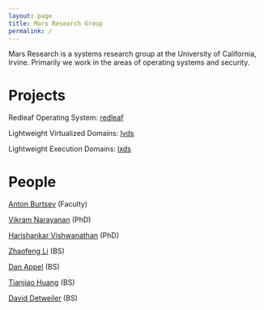 ```yaml
---
layout: page
title: Mars Research Group
permalink: /
---
```


Mars Research is a systems research group at the University of California, Irvine. Primarily we work in the areas of operating systems and security. 

# Projects

Redleaf Operating System: [redleaf](./redleaf)

Lightweight Virtualized Domains: [lvds](https://mars-research.github.io/lvds/)

Lightweight Execution Domains: [lxds](https://mars-research.github.io/lxds/)

# People

[Anton Burtsev](https://www.ics.uci.edu/~aburtsev/) (Faculty)

[Vikram Narayanan](https://arkivm.github.io/) (PhD) 

[Harishankar Vishwanathan](http://harishankarv.github.io/) (PhD)

[Zhaofeng Li]() (BS)

[Dan Appel]() (BS)

[Tianjiao Huang]() (BS)

[David Detweiler]() (BS)


